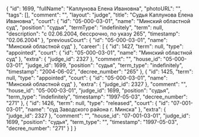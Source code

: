 {
    "id": 1699,
    "fullName": "Каплунова Елена Ивановна",
    "photoURL": "",
    "tags": [],
    "comment": "",
    "layout": "judge",
    "title": "Судья Каплунова Елена Ивановна",
    "court": {
        "id": "05-000-03-01",
        "name": "Минский областной суд",
        "position": "судья",
        "termType": "indefinitely",
        "term": null,
        "description": "c 02.06.2004, бессрочно, по указу 265",
        "timestamp": "02.06.2004"
    },
    "previousCourt": {
        "id": "05-000-03-01",
        "name": "Минский областной суд"
    },
    "career": [
        {
            "id": 1427,
            "term": null,
            "type": "appointed",
            "court": {
                "id": "05-000-03-01",
                "name": "Минский областной суд"
            },
            "extra": {
                "judge_id": 2327
            },
            "comment": "",
            "house_id": "05-000-03-01",
            "judge_id": 1699,
            "position": "судья",
            "term_type": "indefinitely",
            "timestamp": "2004-06-02",
            "decree_number": "265"
        },
        {
            "id": 1425,
            "term": null,
            "type": "appointed",
            "court": {
                "id": "05-000-03-01",
                "name": "Минский областной суд"
            },
            "extra": {
                "judge_id": 2327
            },
            "comment": "",
            "house_id": "05-000-03-01",
            "judge_id": 1699,
            "position": "судья",
            "term_type": "indefinitely",
            "timestamp": "1997-05-03",
            "decree_number": "271"
        },
        {
            "id": 1426,
            "term": null,
            "type": "released",
            "court": {
                "id": "07-001-03-01",
                "name": "суд Заводского района г. Минска"
            },
            "extra": {
                "judge_id": 2327
            },
            "comment": "",
            "house_id": "07-001-03-01",
            "judge_id": 1699,
            "position": "судья",
            "term_type": "",
            "timestamp": "1997-05-03",
            "decree_number": "271"
        }
    ]
}